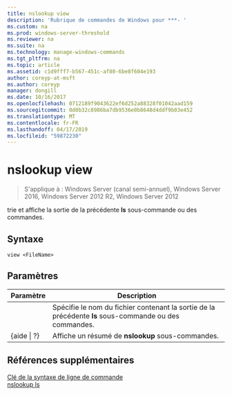 ```yaml
---
title: nslookup view
description: 'Rubrique de commandes de Windows pour ***- '
ms.custom: na
ms.prod: windows-server-threshold
ms.reviewer: na
ms.suite: na
ms.technology: manage-windows-commands
ms.tgt_pltfrm: na
ms.topic: article
ms.assetid: c1d9fff7-b567-451c-af80-6be8f604e193
author: coreyp-at-msft
ms.author: coreyp
manager: dongill
ms.date: 10/16/2017
ms.openlocfilehash: 0712189f9043622ef6d252a88328f01042aad159
ms.sourcegitcommit: 0d0b32c8986ba7db9536e0b8648d4ddf9b03e452
ms.translationtype: MT
ms.contentlocale: fr-FR
ms.lasthandoff: 04/17/2019
ms.locfileid: "59872230"
---
```

# <a name="nslookup-view"></a>nslookup view

>S'applique à : Windows Server (canal semi-annuel), Windows Server 2016, Windows Server 2012 R2, Windows Server 2012

trie et affiche la sortie de la précédente **ls** sous-commande ou des commandes.  
## <a name="syntax"></a>Syntaxe  
```  
view <FileName>  
```  
## <a name="parameters"></a>Paramètres  
|Paramètre|Description|  
|-------|--------|  
|<FileName>|Spécifie le nom du fichier contenant la sortie de la précédente **ls** sous-commande ou des commandes.|  
|{aide &#124; ?}|Affiche un résumé de **nslookup** sous-commandes.|  
## <a name="additional-references"></a>Références supplémentaires  
[Clé de la syntaxe de ligne de commande](command-line-syntax-key.md)  
[nslookup ls](nslookup-ls.md)  
